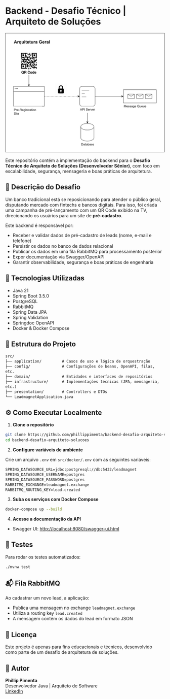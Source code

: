 # Backend - Desafio Técnico | Arquiteto de Soluções

![Diagrama de Arquitetura Geral](https://raw.githubusercontent.com/phillippimenta/assets-desafio-arquiteto-solucoes/main/general-architecture-diagram.svg)

Este repositório contém a implementação do backend para o **Desafio Técnico de Arquiteto de Soluções (Desenvolvedor Sênior)**, com foco em escalabilidade, segurança, mensageria e boas práticas de arquitetura.

## 📌 Descrição do Desafio

Um banco tradicional está se reposicionando para atender o público geral, disputando mercado com fintechs e bancos digitais. Para isso, foi criada uma campanha de pré-lançamento com um QR Code exibido na TV, direcionando os usuários para um site de **pré-cadastro**.

Este backend é responsável por:

- Receber e validar dados de pré-cadastro de leads (nome, e-mail e telefone)
- Persistir os dados no banco de dados relacional
- Publicar os dados em uma fila RabbitMQ para processamento posterior
- Expor documentação via Swagger/OpenAPI
- Garantir observabilidade, segurança e boas práticas de engenharia

## 🚀 Tecnologias Utilizadas

- Java 21
- Spring Boot 3.5.0
- PostgreSQL
- RabbitMQ
- Spring Data JPA
- Spring Validation
- Springdoc OpenAPI
- Docker & Docker Compose

## 🧱 Estrutura do Projeto

```
src/
├── application/         # Casos de uso e lógica de orquestração
├── config/              # Configurações de beans, OpenAPI, filas, etc.
├── domain/              # Entidades e interfaces de repositórios
├── infrastructure/      # Implementações técnicas (JPA, mensageria, etc.)
├── presentation/        # Controllers e DTOs
└── LeadmagnetApplication.java
```

## ⚙️ Como Executar Localmente

1. **Clone o repositório**
```bash
git clone https://github.com/phillippimenta/backend-desafio-arquiteto-solucoes.git
cd backend-desafio-arquiteto-solucoes
```

2. **Configure variáveis de ambiente**

Crie um arquivo `.env` em `src/docker/.env` com as seguintes variáveis:

```env
SPRING_DATASOURCE_URL=jdbc:postgresql://db:5432/leadmagnet
SPRING_DATASOURCE_USERNAME=postgres
SPRING_DATASOURCE_PASSWORD=postgres
RABBITMQ_EXCHANGE=leadmagnet.exchange
RABBITMQ_ROUTING_KEY=lead.created
```

3. **Suba os serviços com Docker Compose**
```bash
docker-compose up --build
```

4. **Acesse a documentação da API**
- Swagger UI: [http://localhost:8080/swagger-ui.html](http://localhost:8080/swagger-ui.html)

## 🧪 Testes

Para rodar os testes automatizados:

```bash
./mvnw test
```

## 📬 Fila RabbitMQ

Ao cadastrar um novo lead, a aplicação:

- Publica uma mensagem no exchange `leadmagnet.exchange`
- Utiliza a routing key `lead.created`
- A mensagem contém os dados do lead em formato JSON

## 📄 Licença

Este projeto é apenas para fins educacionais e técnicos, desenvolvido como parte de um desafio de arquitetura de soluções.

## 👤 Autor

**Phillip Pimenta**  
Desenvolvedor Java | Arquiteto de Software  
[LinkedIn](https://www.linkedin.com/in/phillippimenta)
